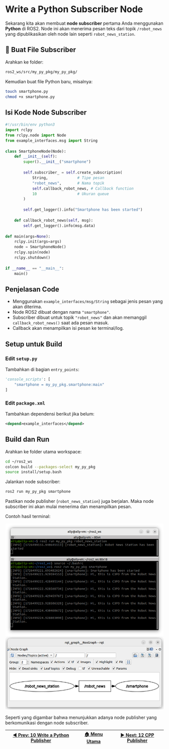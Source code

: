 # Write a Python Subscriber Node

Sekarang kita akan membuat **node subscriber** pertama Anda menggunakan **Python** di ROS2. Node ini akan menerima pesan teks dari topik `/robot_news` yang dipublikasikan oleh node lain seperti `robot_news_station`.

## 📁 Buat File Subscriber

Arahkan ke folder:

```bash
ros2_ws/src/my_py_pkg/my_py_pkg/
```

Kemudian buat file Python baru, misalnya:

```bash
touch smartphone.py
chmod +x smartphone.py
```

## Isi Kode Node Subscriber

```python
#!/usr/bin/env python3
import rclpy
from rclpy.node import Node
from example_interfaces.msg import String
 
class SmartphoneNode(Node):
    def __init__(self):
        super().__init__("smartphone")

        self.subscriber_ = self.create_subscription(
            String,             # Tipe pesan
            "robot_news",       # Nama topik
            self.callback_robot_news, # Callback function
            10                  # Ukuran queue
        )

        self.get_logger().info("Smartphone has been started")
    
    def callback_robot_news(self, msg):
        self.get_logger().info(msg.data)
 
def main(args=None):
    rclpy.init(args=args)
    node = SmartphoneNode()
    rclpy.spin(node)
    rclpy.shutdown()
 
if __name__ == "__main__":
    main()
```

## Penjelasan Code
- Menggunakan `example_interfaces/msg/String` sebagai jenis pesan yang akan diterima.
- Node ROS2 dibuat dengan nama `"smartphone"`.
- Subscriber dibuat untuk topik `"robot_news"` dan akan memanggil `callback_robot_news()` saat ada pesan masuk.
- Callback akan menampilkan isi pesan ke terminal/log.

## Setup untuk Build

### Edit `setup.py`

Tambahkan di bagian `entry_points`:

```python
'console_scripts': [
    "smartphone = my_py_pkg.smartphone:main"
]
```

### Edit `package.xml`

Tambahkan dependensi berikut jika belum:

```xml
<depend>example_interfaces</depend>
```

## Build dan Run

Arahkan ke folder utama workspace:

```bash
cd ~/ros2_ws
colcon build --packages-select my_py_pkg
source install/setup.bash
```

Jalankan node subscriber:

```bash
ros2 run my_py_pkg smartphone
```

Pastikan node publisher (`robot_news_station`) juga berjalan. Maka node subscriber ini akan mulai menerima dan menampilkan pesan.

Contoh hasil terminal:

![terminal python subscriber](/assets/terminal_python_subscriber.png)
![rqt graph python](/assets/rqt_graph.png)

Seperti yang digambar bahwa menunjukkan adanya node publisher yang berkomunikasi dengan node subscriber.

| [◀️ Prev: 10 Write a Python Publisher](../10_python_publisher/) | [🏠 Menu Utama](/) | [▶️ Next: 12 CPP Publisher](../12_cpp_publisher/) |
| -------------------------------------------------------------- | ----------------- | ------------------------------------------------ |